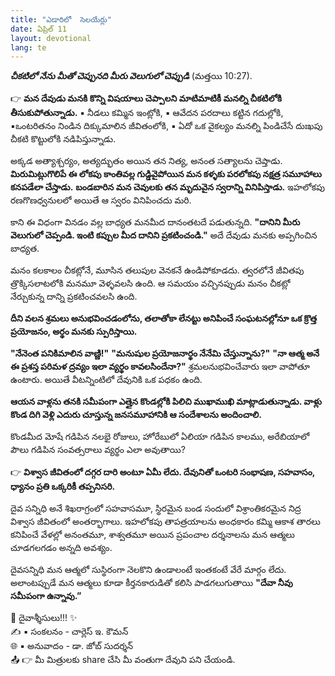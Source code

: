 ```yaml
---
title: "ఎడారిలో  సెలయేర్లు"
date: ఏప్రిల్ 11
layout: devotional
lang: te
---
```



***చీకటిలో  నేను మీతో  చెప్పునది  మీరు వెలుగులో చెప్పుడి*** (మత్తయి 10:27).

👉 **మన దేవుడు మనకి కొన్ని విషయాలు చెప్పాలని మాటిమాటికీ మనల్ని చీకటిలోకి తీసుకుపోతున్నాడు.**
▪ నీడలు కమ్మిన ఇంట్లోకి, 
▪ ఆవేదన పరదాలు కట్టిన గదుల్లోకి, 
▪ఒంటరితనం నిండిన దిక్కుమాలిన జీవితంలోకి,
▪ ఏదో ఒక వైకల్యం మనల్ని పిండిచేసే దుఃఖపు చీకటి కొట్టులోకి నడిపిస్తున్నాడు.

అక్కడ అత్యాశ్చర్యం, అత్యద్భుతం అయిన తన నిత్య, అనంత సత్యాలను చెప్తాడు. 
**మిరుమిట్లుగొలిపే ఈ లోకపు కాంతివల్ల గుడ్డివైపోయిన మన కళ్ళకు పరలోకపు నక్షత్ర సమూహాలు కనపడేలా చేస్తాడు.**
 **బండబారిన మన చెవులకు తన మృదువైన స్వరాన్ని వినిపిస్తాడు.**
ఇహలోకపు రణగొణధ్వనులలో అయితే ఆ స్వరం వినిపించదు మరి.
 
కాని  ఈ విధంగా వినడం వల్ల బాధ్యత మనమీద దానంతటదే పడుతున్నది. **"దానిని మీరు వెలుగులో చెప్పండి. ఇంటి కప్పుల మీద దానిని ప్రకటించండి."** అదే దేవుడు మనకు అప్పగించిన బాధ్యత. 

మనం కలకాలం చీకట్లోనే, మూసిన తలుపుల వెనకనే ఉండిపోకూడదు. త్వరలోనే జీవితపు త్రొక్కిసలాటలోకి మనమూ వెళ్ళవలసి ఉంది. ఆ సమయం వచ్చినప్పుడు మనం చీకట్లో నేర్చుకున్న దాన్ని ప్రకటించవలసి ఉంది.

**దీని వలన శ్రమలు అనుభవించడంలోను, తలాతోకా లేనట్టు అనిపించే సంఘటనల్లోనూ ఒక క్రొత్త  ప్రయోజనం, అర్థం మనకు స్పురిస్తాయి.**

**"నేనెంత పనికిమాలిన వాణ్ణి!"**
 **"మనుషుల ప్రయోజనార్థం నేనేమి చేస్తున్నాను?"**
  **"నా ఆత్మ అనే ఈ ప్రశస్త పరిమళ ద్రవ్యం ఇలా వ్యర్థం కావలసిందేనా?"**  శ్రమలనుభవించేవారు ఇలా వాపోతూ ఉంటారు. అయితే వీటన్నింటిలో దేవునికి ఒక పధకం ఉంది. 

**ఆయన వాళ్లను తనకి సమీపంగా ఎత్తైన కొండల్లోకి పిలిచి ముఖాముఖి మాట్లాడుతున్నాడు. వాళ్లు కొండ దిగి వెళ్లి ఎదురు చూస్తున్న జనసమూహానికి ఆ సందేశాలను అందించాలి.**

కొండమీద మోషే గడిపిన  నలభై రోజులు, హోరేబులో ఏలియా గడిపిన కాలము, అరేబియాలో పౌలు గడిపిన సంవత్సరాలు వ్యర్థం ఎలా అవుతాయి?

👉 **విశ్వాస జీవితంలో దగ్గర దారి అంటూ ఏమీ లేదు.  దేవునితో ఒంటరి సంభాషణ, సహవాసం, ధ్యానం ప్రతి ఒక్కరికీ తప్పనిసరి.**

 దైవ సన్నిధి అనే శిఖరాగ్రంలో సహవాసమూ, స్థిరమైన బండ సందులో విశ్రాంతికరమైన నిద్ర విశ్వాస జీవితంలో అంతర్భాగాలు. ఇహలోకపు తాపత్రయాలను అంధకారం కమ్మి ఆకాశ తారలు కనిపించే వేళల్లో అనంతమూ, శాశ్వతమూ అయిన ప్రపంచాల దర్శనాలను మన ఆత్మలు చూడగలగడం అన్నది అవశ్యం.

దైవసన్నిధి మన ఆత్మలో సుస్థిరంగా నెలకొని ఉండాలంటే ఇంతకంటే వేరే మార్గం లేదు. అలాంటప్పుడే మన ఆత్మలు కూడా కీర్తనకారుడితో కలిసి పాడగలుగుతాయి **"దేవా నీవు సమీపంగా ఉన్నావు.”**


<div class="blessing">🙏 <span class="bless-text">దైవాశ్శీసులు!!!</span> ✨</div>

<div class="credit">✍️ <span class="credit-text">▪ సంకలనం - చార్లెస్ ఇ. కౌమన్</span></div>
<div class="credit">🌐 <span class="credit-text">▪ అనువాదం - డా. జోబ్ సుదర్శన్</span></div>


<div class="share">📤 👉 <span class="share-text">మీ మిత్రులకు share చేసి మీ వంతుగా దేవుని పని చేయండి.</span></div>
